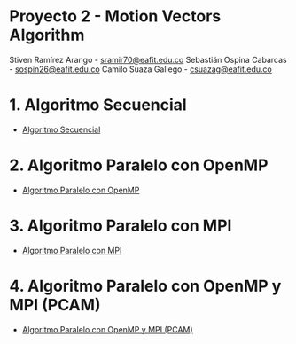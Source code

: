 # Proyecto 2 - Motion Vectors Algorithm

  Stiven Ramírez Arango - sramir70@eafit.edu.co
  Sebastián Ospina Cabarcas - sospin26@eafit.edu.co
  Camilo Suaza Gallego - csuazag@eafit.edu.co

# 1. Algoritmo Secuencial

* [Algoritmo Secuencial](algoritmo-secuencial.md)

# 2. Algoritmo Paralelo con OpenMP

* [Algoritmo Paralelo con OpenMP](algoritmo-paralelo-openmp.md)

# 3. Algoritmo Paralelo con MPI

* [Algoritmo Paralelo con MPI](algoritmo-paralelo-mpi.md)

# 4. Algoritmo Paralelo con OpenMP y MPI (PCAM)

* [Algoritmo Paralelo con OpenMP y MPI (PCAM)](algoritmo-paralelo-openmp-mpi.md)
